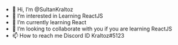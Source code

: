 - 👋 Hi, I’m @SultanKraltoz
- 👀 I’m interested in Learning ReactJS
- 🌱 I’m currently learning React
- 💞️ I’m looking to collaborate with you if you are learning ReactJS
- 📫 How to reach me Discord ID Kraltoz#5123 
<!---
SultanKraltoz/SultanKraltoz is a ✨ special ✨ repository because its `README.md` (this file) appears on your GitHub profile.
You can click the Preview link to take a look at your changes.
--->
